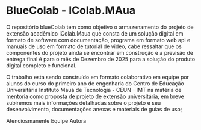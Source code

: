 # BlueColab - IColab.MAua 
O repositório blueColab tem como objetivo o armazenamento do projeto de extensão acadêmico IColab.Maua que consta de um solução digital em formato de software com documentação, programa em formato web api e manuais de uso em formato de tutorial de video, cabe ressaltar que os componentes do projeto ainda se encontrar em construção e a previsão de entrega final é para o mês de Dezembro de 2025 para a solução do produto digital completo e funcional.

O trabalho esta sendo construído em formato colaborativo em equipe por alunos do curso do primeiro ano de engenharia do Centro de Educação Universitária Instituto Mauá  de Tecnologia - CEUN - IMT na matéria de mentoria como proposta de projeto de extensão universitária, em breve subiremos mais informações detalhadas sobre o projeto e seu desenvolvimento, documentações anexas e materiais de guias de uso;

Atenciosmanente Equipe Autora
